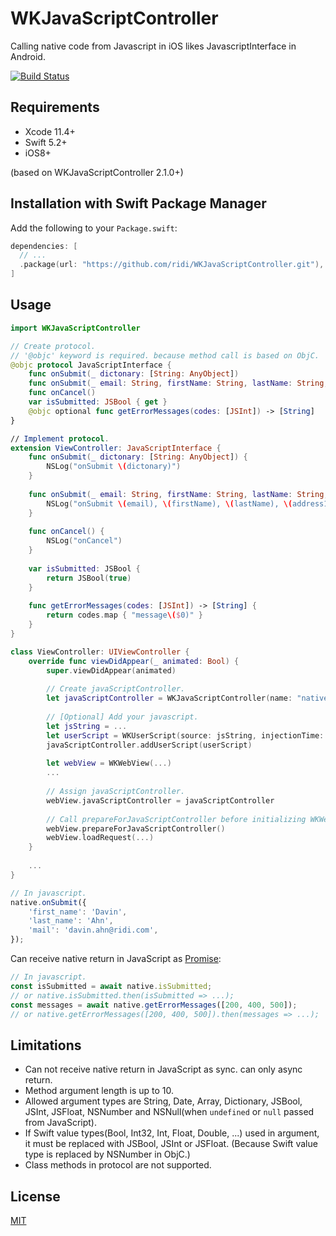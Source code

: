 # WKJavaScriptController

Calling native code from Javascript in iOS likes JavascriptInterface in Android.

[![Build Status](https://travis-ci.com/ridi/WKJavaScriptController.svg?branch=master)](https://travis-ci.com/ridi/WKJavaScriptController)

## Requirements

- Xcode 11.4+
- Swift 5.2+
- iOS8+

(based on WKJavaScriptController 2.1.0+)

## Installation with Swift Package Manager

Add the following to your `Package.swift`:

```swift
dependencies: [
  // ...
  .package(url: "https://github.com/ridi/WKJavaScriptController.git"),
]
```

## Usage

```swift
import WKJavaScriptController

// Create protocol.
// '@objc' keyword is required. because method call is based on ObjC.
@objc protocol JavaScriptInterface {
    func onSubmit(_ dictonary: [String: AnyObject])
    func onSubmit(_ email: String, firstName: String, lastName: String, address1: String, address2: String, zipCode: JSInt, phoneNumber: String)
    func onCancel()
    var isSubmitted: JSBool { get }
    @objc optional func getErrorMessages(codes: [JSInt]) -> [String]
}

// Implement protocol. 
extension ViewController: JavaScriptInterface {
    func onSubmit(_ dictonary: [String: AnyObject]) {
        NSLog("onSubmit \(dictonary)")
    }
    
    func onSubmit(_ email: String, firstName: String, lastName: String, address1: String, address2: String, zipCode: JSInt, phoneNumber: String) {
        NSLog("onSubmit \(email), \(firstName), \(lastName), \(address1), \(address2), \(zipCode.value), \(phoneNumber)")
    }
    
    func onCancel() {
        NSLog("onCancel")
    }
    
    var isSubmitted: JSBool {
        return JSBool(true)
    }
    
    func getErrorMessages(codes: [JSInt]) -> [String] {
        return codes.map { "message\($0)" }
    }
}

class ViewController: UIViewController {
    override func viewDidAppear(_ animated: Bool) {
        super.viewDidAppear(animated)
        
        // Create javaScriptController.
        let javaScriptController = WKJavaScriptController(name: "native", target: self, bridgeProtocol: JavaScriptInterface.self)
        
        // [Optional] Add your javascript.
        let jsString = ...
        let userScript = WKUserScript(source: jsString, injectionTime: .AtDocumentEnd, forMainFrameOnly: true)
        javaScriptController.addUserScript(userScript)
        
        let webView = WKWebView(...)
        ...
        
        // Assign javaScriptController.
        webView.javaScriptController = javaScriptController
        
        // Call prepareForJavaScriptController before initializing WKWebView or loading page.
        webView.prepareForJavaScriptController()
        webView.loadRequest(...)
    }
    
    ...
}
```
```js
// In javascript.
native.onSubmit({
    'first_name': 'Davin',
    'last_name': 'Ahn',
    'mail': 'davin.ahn@ridi.com',
});
```

Can receive native return in JavaScript as [Promise](https://developer.mozilla.org/ko/docs/Web/JavaScript/Reference/Global_Objects/Promise):

```js
// In javascript.
const isSubmitted = await native.isSubmitted;
// or native.isSubmitted.then(isSubmitted => ...);
const messages = await native.getErrorMessages([200, 400, 500]);
// or native.getErrorMessages([200, 400, 500]).then(messages => ...);
```

## Limitations

- Can not receive native return in JavaScript as sync. can only async return.
- Method argument length is up to 10.
- Allowed argument types are String, Date, Array, Dictionary, JSBool, JSInt, JSFloat, NSNumber and NSNull(when `undefined` or `null` passed from JavaScript).
- If Swift value types(Bool, Int32, Int, Float, Double, ...) used in argument, it must be replaced with JSBool, JSInt or JSFloat. (Because Swift value type is replaced by NSNumber in ObjC.)
- Class methods in protocol are not supported.

## License

[MIT](https://github.com/ridi/WKJavaScriptController/blob/master/LICENSE)
